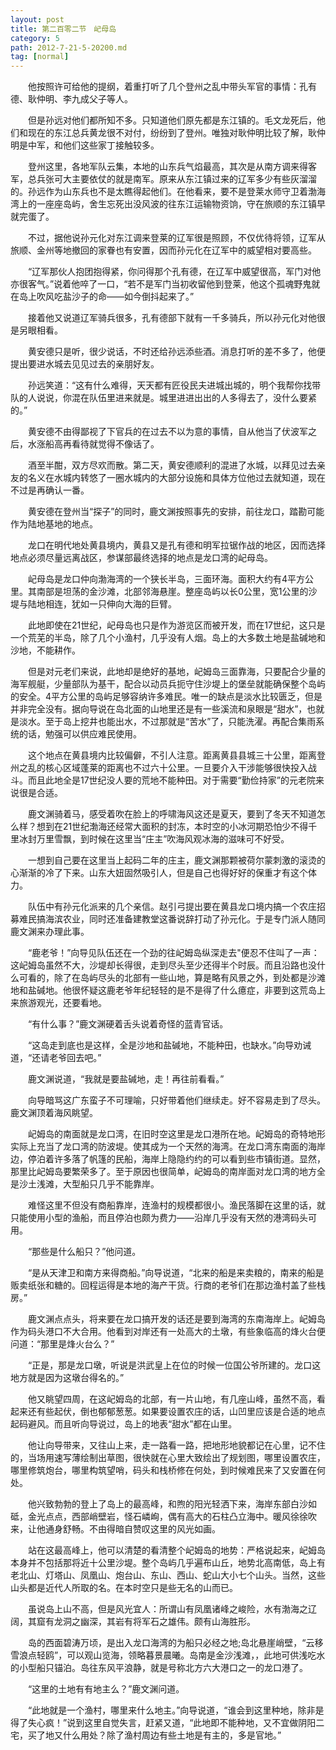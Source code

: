 ```yaml
---
layout: post
title: 第二百零二节　屺母岛
category: 5
path: 2012-7-21-5-20200.md
tag: [normal]
---
```


　　他按照许可给他的提纲，着重打听了几个登州之乱中带头军官的事情：孔有德、耿仲明、李九成父子等人。

　　但是孙远对他们都所知不多。只知道他们原先都是东江镇的。毛文龙死后，他们和现在的东江总兵黄龙很不对付，纷纷到了登州。唯独对耿仲明比较了解，耿仲明是中军，和他们这些家丁接触较多。

　　登州这里，各地军队云集，本地的山东兵气焰最高，其次是从南方调来得客军，总兵张可大主要依仗的就是南军。原来从东江镇过来的辽军多少有些灰溜溜的。孙远作为山东兵也不是太瞧得起他们。在他看来，要不是登莱水师守卫着渤海湾上的一座座岛屿，舍生忘死出没风波的往东江运输物资饷，守在旅顺的东江镇早就完蛋了。

　　不过，据他说孙元化对东江调来登莱的辽军很是照顾，不仅优待将领，辽军从旅顺、金州等地撤回的家眷也有安置，因而孙元化在辽军中的威望相对要高些。

　　“辽军那伙人抱团抱得紧，你问得那个孔有德，在辽军中威望很高，军门对他亦很客气。”说着他啐了一口，“若不是军门当初收留他到登莱，他这个孤魂野鬼就在岛上吹风吃盐沙子的命――如今倒抖起来了。”

　　接着他又说道辽军骑兵很多，孔有德部下就有一千多骑兵，所以孙元化对他很是另眼相看。

　　黄安德只是听，很少说话，不时还给孙远添些酒。消息打听的差不多了，他便提出要进水城去见见过去的亲朋好友。

　　孙远笑道：“这有什么难得，天天都有匠役民夫进城出城的，明个我帮你找带队的人说说，你混在队伍里进来就是。城里进进出出的人多得去了，没什么要紧的。”

　　黄安德不由得鄙视了下官兵的在过去不以为意的事情，自从他当了伏波军之后，水涨船高再看待就觉得不像话了。

　　酒至半酣，双方尽欢而散。第二天，黄安德顺利的混进了水城，以拜见过去亲友的名义在水城内转悠了一圈水城内的大部分设施和具体方位他过去就知道，现在不过是再确认一番。

　　黄安德在登州当“探子”的同时，鹿文渊按照事先的安排，前往龙口，踏勘可能作为陆地基地的地点。

　　龙口在明代地处黄县境内，黄县又是孔有德和明军拉锯作战的地区，因而选择地点必须尽量远离战区，参谋部最终选择的地点是龙口湾的屺母岛。

　　屺母岛是龙口仲向渤海湾的一个狭长半岛，三面环海。面积大约有4平方公里。其南部是坦荡的金沙滩，北部邻海悬崖。整座岛屿以长0公里，宽1公里的沙堤与陆地相连，犹如一只伸向大海的巨臂。

　　此地即使在21世纪，屺母岛也只是作为游览区而被开发，而在17世纪，这只是一个荒芜的半岛，除了几个小渔村，几乎没有人烟。岛上的大多数土地是盐碱地和沙地，不能耕作。

　　但是对元老们来说，此地却是绝好的基地，屺姆岛三面靠海，只要配合少量的海军舰艇，少量部队为基干，配合以动员兵扼守住沙堤上的堡垒就能确保整个岛屿的安全。4平方公里的岛屿足够容纳许多难民。唯一的缺点是淡水比较匮乏，但是并非完全没有。据向导说在岛北面的山地里还是有一些溪流和泉眼是“甜水”，也就是淡水。至于岛上挖井也能出水，不过那就是“苦水”了，只能洗濯。再配合集雨系统的话，勉强可以供应难民使用。

　　这个地点在黄县境内比较偏僻，不引人注意。距离黄县县城三十公里，距离登州之乱的核心区域蓬莱的距离也不过六十公里。一旦要介入干涉能够很快投入战斗。而且此地全是17世纪没人要的荒地不能种田。对于需要“勤俭持家”的元老院来说很是合适。

　　鹿文渊骑着马，感受着吹在脸上的呼啸海风这还是夏天，要到了冬天不知道怎么样？想到在21世纪渤海还经常大面积的封冻，本时空的小冰河期恐怕少不得千里冰封万里雪飘，到时候在这里当“庄主”吹海风观冰海的滋味可不好受。

　　一想到自己要在这里当上起码二年的庄主，鹿文渊那颗被荷尔蒙刺激的滚烫的心渐渐的冷了下来。山东大妞固然吸引人，但是自己也得好好的保重才有这个体力。

　　队伍中有孙元化派来的几个亲信。赵引弓提出要在黄县龙口境内搞一个农庄招募难民搞海滨农业，同时还准备建教堂这番说辞打动了孙元化。于是专门派人随同鹿文渊来办理此事。

　　“鹿老爷！”向导见队伍还在一个劲的往屺姆岛纵深走去"便忍不住叫了一声：这屺姆岛虽然不大，沙堤却长得很，走到尽头至少还得半个时辰。而且沿路也没什么可看的，除了在岛屿尽头的北部有一些山地，算是略有风景之外，到处都是沙滩地和盐碱地。他很怀疑这鹿老爷年纪轻轻的是不是得了什么癔症，非要到这荒岛上来旅游观光，还要看地。

　　“有什么事？”鹿文渊硬着舌头说着奇怪的蓝青官话。

　　“这岛走到底也是这样，全是沙地和盐碱地，不能种田，也缺水。”向导劝诫道，“还请老爷回去吧。”

　　鹿文渊说道，“我就是要盐碱地，走！再往前看看。”

　　向导暗骂这广东蛮子不可理喻，只好带着他们继续走。好不容易走到了尽头。鹿文渊顶着海风眺望。

　　屺姆岛的南面就是龙口湾，在旧时空这里是龙口港所在地。屺姆岛的奇特地形实际上充当了龙口湾的防波堤。使其成为一个天然的海湾。在龙口湾东南面的海岸边，停泊着许多落了帆篷的民船，海岸上隐隐约约的可以看到些市镇街道。显然，那里比屺姆岛要繁荣多了。至于原因也很简单，屺姆岛的南岸面对龙口湾的地方全是沙土浅滩，大型船只几乎不能靠岸。

　　难怪这里不但没有商船靠岸，连渔村的规模都很小。渔民落脚在这里的话，就只能使用小型的渔船，而且停泊也颇为费力――沿岸几乎没有天然的港湾码头可用。

　　“那些是什么船只？”他问道。

　　“是从天津卫和南方来得商船。”向导说道，“北来的船是来卖粮的，南来的船是贩卖纸张和糖的。回程运得是本地的海产干货。行商的老爷们在那边渔村盖了些栈房。”

　　鹿文渊点点头，将来要在龙口搞开发的话还是要到海湾的东南海岸上。屺姆岛作为码头港口不大合用。他看到对岸还有一处高大的土墩，有些象临高的烽火台便问道：“那里是烽火台么？”

　　“正是，那是龙口墩，听说是洪武皇上在位的时候一位国公爷所建的。龙口这地方就是因为这墩台得名的。”

　　他又眺望四周，在这屺姆岛的北部，有一片山地，有几座山峰，虽然不高，看起来还有些起伏，倒也郁郁葱葱。如果要设置农庄的话，山凹里应该是合适的地点起码避风。而且听向导说过，岛上的地表“甜水”都在山里。

　　他让向导带来，又往山上来，走一路看一路，把地形地貌都记在心里，记不住的，当场用速写薄绘制出草图，很快就在心里大致绘出了规划图，哪里设置农庄，哪里修筑炮台，哪里构筑望哨，码头和栈桥修在何处，到时候难民来了又安置在何处。

　　他兴致勃勃的登上了岛上的最高峰，和煦的阳光轻洒下来，海岸东部白沙如砥，金光点点，西部峭壁岩，怪石嶙峋，偶有高大的石柱凸立海中。暖风徐徐吹来，让他通身舒畅。不由得暗自赞叹这里的风光如画。

　　站在这最高峰上，他可以清楚的看清整个屺姆岛的地势：严格说起来，屺姆岛本身并不包括那将近十公里沙堤。整个岛屿几乎遍布山丘，地势北高南低，岛上有老北山、灯塔山、凤凰山、炮台山、东山、西山、蛇山大小七个山头。当然，这些山头都是近代人所取的名。在本时空只是些无名的山而已。

　　虽说岛上山不高，但是风光宜人：所谓山有凤凰诸峰之峻险，水有渤海之辽阔，其窟有龙洞之幽深，其岩有将军石之雄伟。颇有山海胜形。

　　岛的西面碧涛万顷，是出入龙口海湾的为船只必经之地;岛北悬崖峭壁，“云移雪浪点轻鸥”，可以观山览海，领略暮景晨曦。岛南是金沙浅滩，，此地可供浅吃水的小型船只锚泊。岛往东风平浪静，就是号称北方六大港口之一的龙口港了。

　　“这里的土地有有地主么？”鹿文渊问道。

　　“此地就是一个渔村，哪里来什么地主。”向导说道，“谁会到这里种地，除非是得了失心疯！”说到这里自觉失言，赶紧又道，“此地即不能种地，又不宜做阴阳二宅，买了地又什么用处？除了渔村周边有些土地是有主的，多是官地。”